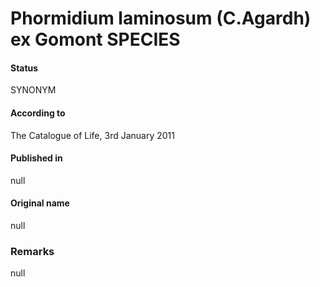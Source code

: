 Phormidium laminosum (C.Agardh) ex Gomont SPECIES
=======

#### Status
SYNONYM

#### According to
The Catalogue of Life, 3rd January 2011

#### Published in
null

#### Original name
null

### Remarks
null